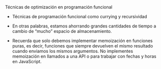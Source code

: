 Técnicas de optimización en programación funcional

- Técnicas de programación funcional como currying y recursividad

- En otras palabras, estamos ahorrando grandes cantidades de tiempo a cambio de “mucho” espacio de almacenamiento.

- Recuerda que solo debemos implementar memoización en funciones puras, es decir, funciones que siempre devuelven el mismo resultado cuando enviamos los mismos argumentos. No implementes memoización en llamados a una API o para trabajar con fechas y horas en JavaScript.